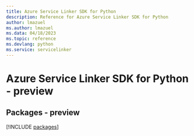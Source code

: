 ```yaml
---
title: Azure Service Linker SDK for Python
description: Reference for Azure Service Linker SDK for Python
author: lmazuel
ms.author: lmazuel
ms.data: 04/18/2023
ms.topic: reference
ms.devlang: python
ms.service: servicelinker
---
```

# Azure Service Linker SDK for Python - preview
## Packages - preview
[!INCLUDE [packages](service-linker-index.md)]